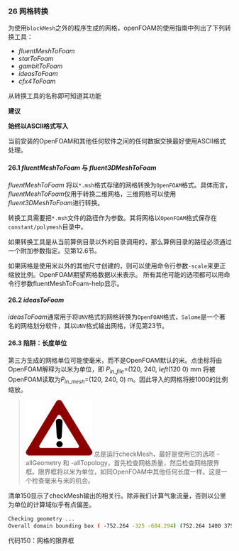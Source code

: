 ### 26 网格转换
为使用`blockMesh`之外的程序生成的网格，openFOAM的使用指南中列出了下列转换工具：
- *fluentMeshToFoam*
- *starToFoam*
- *gambitToFoam*
- *ideasToFoam*
- *cfx4ToFoam*

从转换工具的名称即可知道其功能

**建议**

**始终以ASCII格式写入**

当前安装的OpenFOAM和其他任何软件之间的任何数据交换最好使用ASCII格式处理。

#### 26.1 *fluentMeshToFoam* 与 *fluent3DMeshToFoam*
*fluentMeshToFoam* 将以`*.msh`格式存储的网格转换为`OpenFOAM`格式。具体而言，*fluentMeshToFoam*仅用于转换二维网格，三维网格可以使用*fluent3DMeshToFoam*进行转换。

转换工具需要把`*.msh`文件的路径作为参数。其将网格以`OpenFOAM`格式保存在`constant/polymesh`目录中。

如果转换工具是从当前算例目录以外的目录调用的，那么算例目录的路径必须通过一个附加参数指定。见第12.6节。

如果网格是使用米以外的其他尺寸创建的，则可以使用命令行参数`-scale`来更正缩放比例。OpenFOAM期望网格数据以米表示。
所有其他可能的选项都可以用命令行参数fluentMeshToFoam-help显示。

#### 26.2 *ideasToFoam*
*ideasToFoam*通常用于将`UNV`格式的网格转换为`OpenFOAM`格式，`Salome`是一个著名的网格划分软件，其以`UNV`格式输出网格，详见第23节。

#### 26.3 陷阱：长度单位
第三方生成的网格单位可能使毫米，而不是OpenFOAM默认的米。点坐标将由OpenFOAM解释为以米为单位，即 $P_{in\_file}$=(120, 240, *left*(120 0) mm 将被OpenFOAM读取为$P_{in\_mesh}$=(120, 240, 0) m。因此导入的网格将按1000的比例缩放。


> ![](images\53.PNG)
> 总是运行checkMesh，最好是使用它的选项 -allGeometry 和 -allTopology，首先检查网格质量，然后检查网格限界框。限界框将以米为单位，如同OpenFOAM中其他任何长度一样。这是一个检查毫米与米的机会。


清单150显示了checkMesh输出的相关行。除非我们计算气象流量，否则以公里为单位的计算域似乎有点偏差。
``` bash
Checking geometry ...
Overall domain bounding box ( -752.264 -325 -684.294) (752.264 1400 3754.35)
```
代码150：网格的限界框